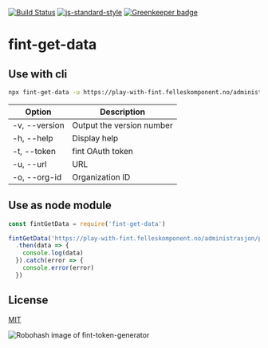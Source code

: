 [![Build Status](https://travis-ci.org/telemark/fint-get-data.svg?branch=master)](https://travis-ci.org/telemark/fint-get-data)
[![js-standard-style](https://img.shields.io/badge/code%20style-standard-brightgreen.svg?style=flat)](https://github.com/feross/standard)
[![Greenkeeper badge](https://badges.greenkeeper.io/telemark/fint-get-data.svg)](https://greenkeeper.io/)
# fint-get-data

## Use with cli

```bash
npx fint-get-data -u https://play-with-fint.felleskomponent.no/administrasjon/personal/personalressurs -t eyJhbGciOiJBMTI4S1ciLCJlbmMiOiJBMTI4R0NNIiwidHlwIjoiSldUIiwia2lkIjoibmFtLTYifQ.Ou5nxPk9Eh1Z9iI2HJiee6lOdlTVsr4R.TJejzao5PEIaP9k9.jzHBVfU9fvxv2OvLlL7erwwfz1hHWzVvoK1gyeKqUQ08tA6bx2qlKrDGZfJnh0PaDJt1jmPrUAWPaV734Rs-wfSkBRzFzC9AxyEwfRNgP3RBG_C3QE2i0OHbz1KBRdGg8QoQZVvJQZwRXXDp9RA0KFa0-xFdKlplKRa-1I8qkIZYq6V0sBza35aB7bdK7vEmZ42DdVO3RiP_IZTLUZuTpFi53HXs02ACoA-NjKlSobOlDXzZpwoHzegLA_xxl4V7lpx3wqdY6MJMrIo9-4faJzTd4rDjitvCT6LZH-hC7peQpulE_-Z71CPoqubw9EM-yCzD0F1vasXE9epG2X7woA8UY5KI86kon9arOpMVfFJKva1x1Tpz6Yc_F1jAMBPVU7y34a1AjjSD8CRd0EA92HddcwdveWf_e7U3dFA0F4BDuWQeE1Rv2FM0jH5e3f6Ra0rmMrd9tki5-vqDdq1LGZj6cetLKZy9gnr1ixfoSP_ErdB9J5bdz73FoR2hWMR5oZ0XJAZrzchVRd_exBJV9Hkc0e1qqitF4IuY_RLj8cPp7hBIpRGL5oYx9aKAHUCnkCbgfZt9ATzs6lYuSarJybZQu4yOzvFyG4_O1yZmRBb7eBIQSJ2x6LLU1qLB8mynfhokBWeM3zHE4qSHUpy8p3L5mNbWu37dnqhTL6f7OujI4hLURNfRuLu09KlUgKuKsjK5jIuYy7LglB04zsFPEz4GCN60zdYmFcbe07cJWUIGRaeg8iZSS1FN9x0mQ4RsRUWUZiqVHXMB6GyKq0iygH90d_oyTxUKlz88cdxS4v0d8rfoN9AEug2YwgqTgqqsVChUzVpd4nTLKMiPvg39hqBRsbJaN0OmHiBuJtui62kVcMEv08BNlxrmm0BRNWrUg3eFyDNT1XiX4vWJLWsNM5DkJK9YQXKHV5W41Fd4DntPyVlIYnREZ-ktT_71HKvnSBlm6l-jEqN73tvB5jtAGO3d2mnxH1wy7U0pzlT3_BL-1feX4Yl07O82mJztU632aIR450pGo_mhabi0nk3c_SMuOKgfhaN63Wv0-KEwKKvkXwLFK329gDl1mSviYtUdjpcH7H_FdsQ7LZ4rY0VCO9jsP1W4jOsnJGWbKhnn950eg94iZi9ecjERCrM9CaWUBupCfMvkpIZp45sbxewRwkW37ZZmz4XoqM43Vlw0gDtvy3MK_g_HZFZOMNoB22TVwq4_10eUQDq6m9ZaACZNRfHj-jk8Q9a4QVIr1GIgTkfF3p3LFn4UxFoEMEWWp0zuGdrmDaTFRvwhYfLVSRY-puNRZsrAKd2NfJ5jToIDT4VQfSOWfdd4vDRAl8NVkEuzWzblO73HN4nd5RVpwly2bX52UehuUsmvi0EjxklSPBs7aR3IE68VHTRnrR5ihhdO0QtjNZjmx4ESwByHTmhvds2rcbg3DxftXHqzLAWnwMYDmUkQYCd8sTjUKhPdw-EbDglHcAceMDJbXJ_z493UOQ2SkAxPh_RPmxZVgeNPBmS5ENj8kffRfgnSJvlc1hvUa0KbhrM-jqaSlfO9X6QHg-mgiIzwX3FXyzwWCBAkgHym7rQMTom44FYnrj03VoexbIfMvilNthpFhaPd7kp2K78yDO6v8tLBamNaezZjSxDnhZxFnImkMJdF6x345nA3fWpw7VTne5ZqK5hj4iyFVwSY556XBdMwci0SDE01X1tgXjaA1vuZomqlOeDURKfGT4xNUnlhX5QOx4YTTKDWYiEfwoMwKWj1blo3VImIJiZaexiKISVXerXLR3Ch0en5ocvCXH0mj9BTIPkeWllx7LVe8TSN5T-FtTxOXK3B40fhtGD8RFqWFTLd7rrXgMr5aRpQ.CYg1LWhcCBN94PCYcMTjGw
```

| Option              | Description               |
| ------------------- | ------------------------- |
| -v, --version       | Output the version number |
| -h, --help          | Display help              |
| -t, --token         | fint OAuth token          |
| -u, --url           | URL                       |
| -o, --org-id        | Organization ID           |

## Use as node module

```js
const fintGetData = require('fint-get-data')

fintGetData('https://play-with-fint.felleskomponent.no/administrasjon/personal/personalressurs', 'token', 'orgid')
  .then(data => {
    console.log(data)
  }).catch(error => {
    console.error(error)
  })
```

## License

[MIT](LICENSE)

![Robohash image of fint-token-generator](https://robots.kebabstudios.party/fint-get-data.png "Robohash image of fint-get-data")
